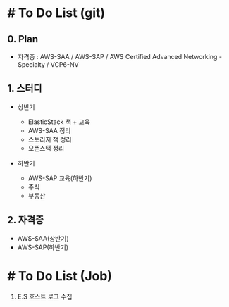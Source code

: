 # # To Do List (git)

## 0. Plan

- 자격증 : AWS-SAA / AWS-SAP / AWS Certified Advanced Networking - Specialty / VCP6-NV



## 1. 스터디

- 상반기
  - ElasticStack 책 + 교육
  - AWS-SAA 정리
  - 스토리지 책 정리
  - 오픈스택 정리

- 하반기
  - AWS-SAP 교육(하반기)
  - 주식
  - 부동산



## 2. 자격증

- AWS-SAA(상반기)
- AWS-SAP(하반기)



# # To Do List (Job)

1. E.S 호스트 로그 수집


